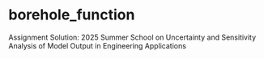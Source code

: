 # borehole_function
Assignment Solution: 2025 Summer School on Uncertainty and Sensitivity  Analysis of Model Output in Engineering Applications 
